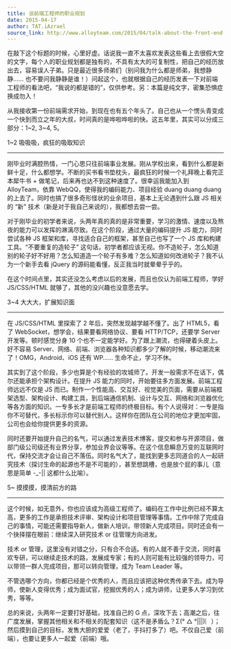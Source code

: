 ```yaml
---
title: 谈前端工程师的职业规划
date: 2015-04-17
author: TAT.iAzrael
source_link: http://www.alloyteam.com/2015/04/talk-about-the-front-end-engineering-career-planning/
---
```


<!-- {% raw %} - for jekyll -->

在敲下这个标题的时候，心里好虚。话说我一直不太喜欢发表这些看上去很假大空的文字，每个人的职业规划都是独有的，不具有太大的可复制性，把自己的经历放出去，容易误人子弟。只是最近很多师弟们（别问我为什么都是师弟，我想静静…… 也不要问我静静是谁！）问起这个，也就根据自己的经历发表一下对前端工程师的看法吧，“我说的都是错的”，仅供参考。另：本篇是纯文字，密集恐惧症换成勿入！

从我接收第一份前端需求开始，到现在也有五个年头了。自己也从一个愣头青变成一个快到而立之年的大叔，时间真的是哗啦哗啦的快。这五年里，其实可以分成三部分：1~2, 3~4, 5。

1~2 吸吸吸，疯狂的吸取知识  

* * *

刚毕业时满腔热情，一门心思只往前端事业发展。刚从学校出来，看到什么都是新鲜十足，什么都想学。不断的买书看书垫枕头，最疯狂的时候一个礼拜晚上看完正本犀牛书 + 做笔记，后来再也达不到这种速度了。很幸运我能加入到 AlloyTeam，依靠 WebQQ，使得我的编码能力、项目经验 duang duang duang 的上去了。同时也搞了很多奇形怪状的业余项目，基本上无论遇到什么跟 JS 相关的 “新” 技术（新是对于我自己来说的），我都想去尝一尝。

对于刚毕业的初学者来说，头两年真的真的是非常重要，学习的激情、速度以及熬夜的能力可以发挥的淋漓尽致。在这个阶段，通过大量的编码提升 JS 能力，同时尝试各种 JS 框架和库，寻找适合自己的框架，甚至自己也写了一个 JS 库和构建工具。“不要重复的造轮子” 这句话，初学者都应该无视。你不造轮子，怎么知道别的轮子好不好用？怎么知道造一个轮子有多难？怎么知道如何改进轮子？我不认为一个新手去看 jQuery 的源码能看懂，反正我当时就晕晕乎乎的。

在这个时间点里，其实还没怎么考虑以后的发展，而且也仅认为前端工程师，学好 JS/CSS/HTML 就够了，其他的没兴趣也没意愿去学。

3~4 大大大，扩展知识面  

* * *

在 JS/CSS/HTML 里探索了 2 年后，突然发现越学越不懂了。出了 HTML5，看了 WebSocket，想学会，结果要看网络协议、要看 HTTP/TCP，还要学 Server 开发等。顿时感觉分身 10 个也不一定能学好。为了跟上潮流，也得硬着头皮上。好不容易 Server、网络、前端、浏览器各种知识都多少了解的时候，移动潮流来了！OMG，Android、iOS 还有 WP…… 生命不止，学习不休。

其实到了这个阶段，多少也算是个有经验的攻城师了。开发一般需求不在话下，偶尔还能承担个架构设计。在提升 JS 能力的同时，开始要往多方面发展。前端工程师远远不仅是 JS 而已。制作一个性能高、交互好、视觉美的页面，需要从前端框架选型、架构设计、构建工具，到后端通信机制、设计与交互、网络和浏览器优化等各方面的知识。一专多长才是前端工程师的终极目标。有个人说得对：一专是指你不可替代，多长标示你可以替代别人。这样你在团队在公司的地位才更加牢固，公司也会给你提供更多的资源。

同时还要开始提升自己的名气，可以通过发表技术博客，提交和参与开源项目，做部门级公司级还有业界分享，参加业界会议等等。在这个信息瞬息万变的互联网时代，保持交流才会让自己不落伍。同时名气大了，能找到更多志同道合的人一起研究技术（探讨生命的起源也不是不可能的），甚至想跳槽，也是放个屁的事儿（意思是简单 -\_-|| 这都什么比喻）。

5~ 摸摸摸，摸清前方的路  

* * *

这个时候，如无意外，你也应该成为高级工程师了。编码在工作中比例已经不算太高，更多的工作是承担技术评审、架构设计和项目管理等事情。工作中除了完成自己的事情，可能还需要指导新人，做新人培训，带领新人完成项目。同时还会有一个抉择摆在眼前：继续深入研究技术 or 往管理方向进发。

技术 or 管理，这里没有对错之分，只有合不合适。有的人就不善于交流，同时喜欢专研，可以继续走技术的路，发展成专家；有的人则可能有比较强的领导力，可以带领一群人完成项目，那可以转向管理，成为 Team Leader 等。

不管选哪个方向，你都已经是个优秀的人，而且应该把这种优秀传承下去。成为导师，使新人变得优秀；成为面试官，挖掘优秀的人；成为讲师，让更多人学习到优秀，等等。

总的来说，头两年一定要打好基础，找准自己的 G 点，深攻下去；高潮之后，往广度发展，掌握其他相关和不相关的配套知识（这不是矛盾么？Σ(° △ °|||)︴）；然后摸到自己的目标，发售大胆的爱爱（老了，手抖打多了）吧。不仅自己爱（前端），也要让更多人一起爱（前端）哦。


<!-- {% endraw %} - for jekyll -->